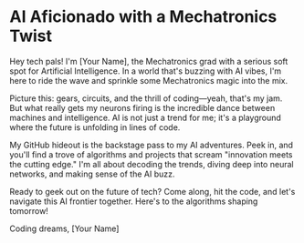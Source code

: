 # AI Aficionado with a Mechatronics Twist

Hey tech pals! I'm [Your Name], the Mechatronics grad with a serious soft spot for Artificial Intelligence. In a world that's buzzing with AI vibes, I'm here to ride the wave and sprinkle some Mechatronics magic into the mix.

Picture this: gears, circuits, and the thrill of coding—yeah, that's my jam. But what really gets my neurons firing is the incredible dance between machines and intelligence. AI is not just a trend for me; it's a playground where the future is unfolding in lines of code.

My GitHub hideout is the backstage pass to my AI adventures. Peek in, and you'll find a trove of algorithms and projects that scream "innovation meets the cutting edge." I'm all about decoding the trends, diving deep into neural networks, and making sense of the AI buzz.

Ready to geek out on the future of tech? Come along, hit the code, and let's navigate this AI frontier together. Here's to the algorithms shaping tomorrow!

Coding dreams,
[Your Name]

